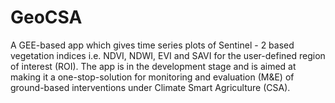 # GeoCSA
A GEE-based app which gives time series plots of Sentinel - 2 based vegetation indices i.e. NDVI, NDWI, EVI and SAVI for the user-defined region of interest (ROI). The app is in the development stage and is aimed at making it a one-stop-solution for monitoring and evaluation (M&amp;E) of ground-based interventions under Climate Smart Agriculture (CSA).
